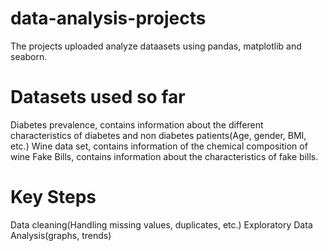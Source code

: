 # data-analysis-projects
The projects uploaded analyze dataasets using pandas, matplotlib and seaborn.

# Datasets used so far
Diabetes prevalence, contains information about the different characteristics of diabetes and non diabetes patients(Age, gender, BMI, etc.)
Wine data set, contains information of the chemical composition of wine
Fake Bills, contains information about the characteristics of fake bills.

# Key Steps
Data cleaning(Handling missing values, duplicates, etc.)
Exploratory Data Analysis(graphs, trends)
